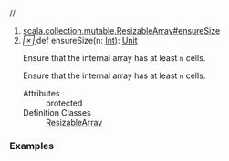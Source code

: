 //
<ol>
<li><a href="https://www.scala-lang.org/api/2.12.3/scala/collection/mutable/ArrayBuffer.html#ensureSize(n:Int):Unit">scala.collection.mutable.ResizableArray#ensureSize</a></li>
<li name="scala.collection.mutable.ResizableArray#ensureSize" visbl="prt" class="indented0 " data-isabs="false" fullcomment="yes" group="Ungrouped"> <a id="ensureSize(n:Int):Unit"></a><a id="ensureSize(Int):Unit"></a> <span class="permalink"> <a href="../../../scala/collection/mutable/ArrayBuffer.html#ensureSize(n:Int):Unit" title="Permalink"> <i class="material-icons"></i> </a> </span> <span class="modifier_kind"> <span class="modifier"></span> <span class="kind">def</span> </span> <span class="symbol"> <span class="name">ensureSize</span><span class="params">(<span name="n">n: <a href="../../Int.html" class="extype" name="scala.Int">Int</a></span>)</span><span class="result">: <a href="../../Unit.html" class="extype" name="scala.Unit">Unit</a></span> </span> <p class="shortcomment cmt">Ensure that the internal array has at least <code>n</code> cells.</p>
 <div class="fullcomment">
  <div class="comment cmt">
   <p>Ensure that the internal array has at least <code>n</code> cells.</p>
  </div>
  <dl class="attributes block"> 
   <dt>
    Attributes
   </dt>
   <dd>
    protected 
   </dd>
   <dt>
    Definition Classes
   </dt>
   <dd>
    <a href="ResizableArray.html" class="extype" name="scala.collection.mutable.ResizableArray">ResizableArray</a>
   </dd>
  </dl>
 </div> </li>
        </ol>


### Examples




